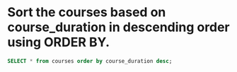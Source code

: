 #  Sort the courses based on course_duration in descending order using ORDER BY.

```sql
SELECT * from courses order by course_duration desc;
```